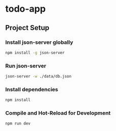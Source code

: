 # todo-app

## Project Setup

### Install json-server globally
```sh
npm install -g json-server
```

### Run json-server
```sh
json-server -w ./data/db.json
```

### Install dependencies

```sh
npm install
```

### Compile and Hot-Reload for Development

```sh
npm run dev
```

